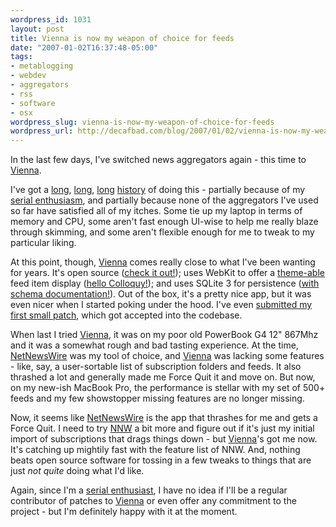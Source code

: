```yaml
--- 
wordpress_id: 1031
layout: post
title: Vienna is now my weapon of choice for feeds
date: "2007-01-02T16:37:48-05:00"
tags: 
- metablogging
- webdev
- aggregators
- rss
- software
- osx
wordpress_slug: vienna-is-now-my-weapon-of-choice-for-feeds
wordpress_url: http://decafbad.com/blog/2007/01/02/vienna-is-now-my-weapon-of-choice-for-feeds
---
```

In the last few days, I've switched news aggregators again - this time to [Vienna][].

I've got a [long][l1], [long][l2], [long][l3] [history][l4] of doing this - partially because of my [serial enthusiasm][se], and partially because none of the aggregators I've used so far have satisfied all of my itches.  Some tie up my laptop in terms of memory and CPU, some aren't fast enough UI-wise to help me really blaze through skimming, and some aren't flexible enough for me to tweak to my particular liking.

At this point, though, [Vienna][] comes really close to what I've been wanting for years.  It's open source ([check it out!][vsvn]); uses WebKit to offer a [theme-able][vt] feed item display ([hello Colloquy!][wk]); and uses SQLite 3 for persistence ([with schema documentation!][vdb]).  Out of the box, it's a pretty nice app, but it was even nicer when I started poking under the hood.  I've even [submitted my first small patch][vpatch], which got accepted into the codebase.

When last I tried [Vienna][], it was on my poor old PowerBook G4 12" 867Mhz and it was a somewhat rough and bad tasting experience.  At the time, [NetNewsWire][] was my tool of choice, and [Vienna][] was lacking some features - like, say, a user-sortable list of subscription folders and feeds.  It also thrashed a lot and generally made me Force Quit it and move on.  But now, on my new-ish MacBook Pro, the performance is stellar with my set of 500+ feeds and my few showstopper missing features are no longer missing.  

Now, it seems like [NetNewsWire][] is the app that thrashes for me and gets a Force Quit.  I need to try [NNW][NetNewsWire] a bit more and figure out if it's just my initial import of subscriptions that drags things down - but [Vienna][]'s got me now.  It's catching up mightily fast with the feature list of NNW.  And, nothing beats open source software for tossing in a few tweaks to things that are just *not quite* doing what I'd like.

Again, since I'm a [serial enthusiast][se], I have no idea if I'll be a regular contributor of patches to [Vienna][] or even offer any commitment to the project - but I'm definitely happy with it at the moment.

[vpatch]: http://sourceforge.net/mailarchive/forum.php?thread_id=31310885&forum_id=48723
[vt]: http://www.opencommunity.co.uk/vienna_styles.php
[vsvn]: http://vienna-rss.svn.sourceforge.net/svnroot/vienna-rss/trunk/2.1.0/
[vdb]: http://vienna-rss.sourceforge.net/public/DatabaseSchema.pdf
[wk]: http://decafbad.com/blog/2004/02/12/colloquy-irc
[Vienna]: http://www.opencommunity.co.uk/vienna2.php
[NetNewsWire]: http://www.newsgator.com/NGOLProduct.aspx?ProdID=NetNewsWire
[l1]: http://decafbad.com/blog/2006/08/18/good-gregarius
[l2]: http://decafbad.com/blog/2006/02/12/further-work-on-decafbadnewsriver
[l3]: http://decafbad.com/blog/2005/10/05/feedspool-is-progressing-nicely
[l4]: http://decafbad.com/blog/2004/08/05/introducing-dbagg3-an-atom-powered-clientserver-aggregator
[se]: http://decafbad.com/blog/2006/05/26/confessions-of-a-serial-enthusiast
